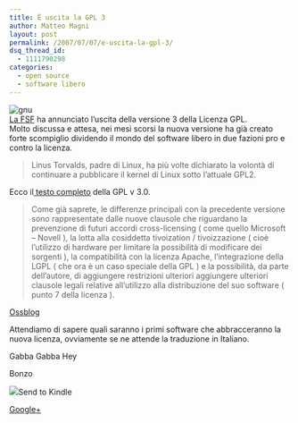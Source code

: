 ```yaml
---
title: È uscita la GPL 3
author: Matteo Magni
layout: post
permalink: /2007/07/07/e-uscita-la-gpl-3/
dsq_thread_id:
  - 1111790298
categories:
  - open source
  - software libero
---
```

![gnu][1]  
[La FSF][2] ha annunciato l&#8217;uscita della versione 3 della Licenza GPL.  
Molto discussa e attesa, nei mesi scorsi la nuova versione ha già creato forte scompiglio dividendo il mondo del software libero in due fazioni pro e contro la licenza.

> Linus Torvalds, padre di Linux, ha più volte dichiarato la volontà di continuare a pubblicare il kernel di Linux sotto l&#8217;attuale GPL2. 

Ecco il[ testo completo][3] della GPL v 3.0.

> Come già saprete, le differenze principali con la precedente versione sono rappresentate dalle nuove clausole che riguardano la prevenzione di futuri accordi cross-licensing ( come quello Microsoft &#8211; Novell ), la lotta alla cosiddetta tivoization / tivoizzazione ( cioè l&#8217;utilizzo di hardware per limitare la possibilità di modificare dei sorgenti ), la compatibilità con la licenza Apache, l&#8217;integrazione della LGPL ( che ora è un caso speciale della GPL ) e la possibilità, da parte dell&#8217;autore, di aggiungere restrizioni ulteriori aggiungere ulteriori clausole legali relative all&#8217;utilizzo alla distribuzione del suo software ( punto 7 della licenza ). 

[Ossblog][4]

Attendiamo di sapere quali saranno i primi software che abbracceranno la nuova licenza, ovviamente se ne attende la traduzione in Italiano.

Gabba Gabba Hey

Bonzo

<div class='kindleWidget kindleLight' >
  <img src="http://magni.me/wp-content/plugins/send-to-kindle/media/white-15.png" /><span>Send to Kindle</span>
</div>

<a rel="author" href="https://plus.google.com/111433366670841346629?rel=author"  >Google+</a>

 [1]: http://magni.me/wp-content/uploads/2007/07/gnu.png
 [2]: http://www.fsf.org/news/gplv3_launched
 [3]: http://www.gnu.org/licenses/gpl.html
 [4]: http://www.ossblog.it/post/2790/gpl3-released-tivoization-cross-licensing